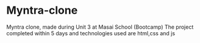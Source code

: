 # Myntra-clone
Myntra clone, made during Unit 3 at Masai School (Bootcamp)
The project  completed within 5 days and technologies used are html,css and js
